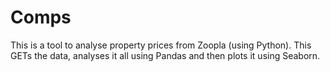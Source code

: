 # Comps

This is a tool to analyse property prices from Zoopla (using Python). This GETs the data, analyses it all using Pandas and then plots it using Seaborn. 
